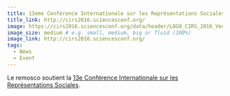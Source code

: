 ```yaml
---
title: 13eme Conférence Internationale sur les Représentations Sociales
title_link: http://cirs2016.sciencesconf.org/
image: https://cirs2016.sciencesconf.org/data/header/LOGO_CIRS_2016_Vecto_Site.png
image_size: medium # e.g. small, medium, big or fluid (100%)
image_link: http://cirs2016.sciencesconf.org/  
tags:
  - News
  - Event
---
```

Le remosco soutient la [13e Conférence Internationale sur les Représentations Sociales](http://cirs2016.sciencesconf.org/).
